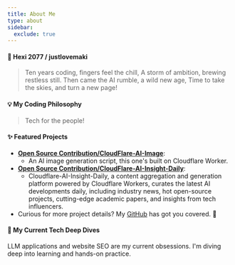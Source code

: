 ```yaml
---
title: About Me
type: about
sidebar:
  exclude: true
---
```

#### 👋 Hexi 2077 / justlovemaki

> Ten years coding, fingers feel the chill,
> A storm of ambition, brewing restless still.
> Then came the AI rumble, a wild new age,
> Time to take the skies, and turn a new page!

#### 💡 My Coding Philosophy

> Tech for the people!

#### ✨ Featured Projects

*   **[Open Source Contribution/CloudFlare-AI-Image](https://github.com/justlovemaki/CloudFlare-AI-Image)**:
    *   An AI image generation script, this one's built on Cloudflare Worker.
*   **[Open Source Contribution/CloudFlare-AI-Insight-Daily](https://github.com/justlovemaki/Cloudflare-AI-Insight-Daily)**:
    *   Cloudflare-AI-Insight-Daily, a content aggregation and generation platform powered by Cloudflare Workers, curates the latest AI developments daily, including industry news, hot open-source projects, cutting-edge academic papers, and insights from tech influencers.
*   Curious for more project details? My [GitHub](https://github.com/justlovemaki) has got you covered. 🚀

#### 🌱 My Current Tech Deep Dives

LLM applications and website SEO are my current obsessions. I'm diving deep into learning and hands-on practice.